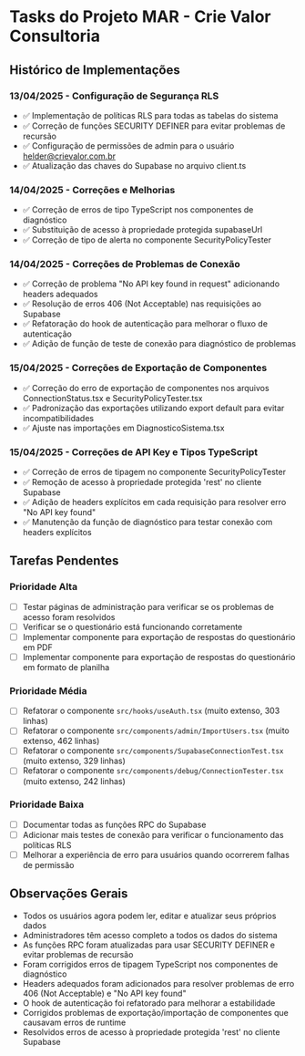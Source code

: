 
# Tasks do Projeto MAR - Crie Valor Consultoria

## Histórico de Implementações

### 13/04/2025 - Configuração de Segurança RLS
- ✅ Implementação de políticas RLS para todas as tabelas do sistema
- ✅ Correção de funções SECURITY DEFINER para evitar problemas de recursão
- ✅ Configuração de permissões de admin para o usuário helder@crievalor.com.br
- ✅ Atualização das chaves do Supabase no arquivo client.ts

### 14/04/2025 - Correções e Melhorias
- ✅ Correção de erros de tipo TypeScript nos componentes de diagnóstico
- ✅ Substituição de acesso à propriedade protegida supabaseUrl
- ✅ Correção de tipo de alerta no componente SecurityPolicyTester

### 14/04/2025 - Correções de Problemas de Conexão
- ✅ Correção de problema "No API key found in request" adicionando headers adequados
- ✅ Resolução de erros 406 (Not Acceptable) nas requisições ao Supabase
- ✅ Refatoração do hook de autenticação para melhorar o fluxo de autenticação
- ✅ Adição de função de teste de conexão para diagnóstico de problemas

### 15/04/2025 - Correções de Exportação de Componentes
- ✅ Correção do erro de exportação de componentes nos arquivos ConnectionStatus.tsx e SecurityPolicyTester.tsx
- ✅ Padronização das exportações utilizando export default para evitar incompatibilidades
- ✅ Ajuste nas importações em DiagnosticoSistema.tsx

### 15/04/2025 - Correções de API Key e Tipos TypeScript
- ✅ Correção de erros de tipagem no componente SecurityPolicyTester
- ✅ Remoção de acesso à propriedade protegida 'rest' no cliente Supabase
- ✅ Adição de headers explícitos em cada requisição para resolver erro "No API key found"
- ✅ Manutenção da função de diagnóstico para testar conexão com headers explícitos

## Tarefas Pendentes

### Prioridade Alta
- [ ] Testar páginas de administração para verificar se os problemas de acesso foram resolvidos
- [ ] Verificar se o questionário está funcionando corretamente
- [ ] Implementar componente para exportação de respostas do questionário em PDF
- [ ] Implementar componente para exportação de respostas do questionário em formato de planilha

### Prioridade Média
- [ ] Refatorar o componente `src/hooks/useAuth.tsx` (muito extenso, 303 linhas)
- [ ] Refatorar o componente `src/components/admin/ImportUsers.tsx` (muito extenso, 462 linhas)
- [ ] Refatorar o componente `src/components/SupabaseConnectionTest.tsx` (muito extenso, 329 linhas)
- [ ] Refatorar o componente `src/components/debug/ConnectionTester.tsx` (muito extenso, 242 linhas)

### Prioridade Baixa
- [ ] Documentar todas as funções RPC do Supabase
- [ ] Adicionar mais testes de conexão para verificar o funcionamento das políticas RLS
- [ ] Melhorar a experiência de erro para usuários quando ocorrerem falhas de permissão

## Observações Gerais
- Todos os usuários agora podem ler, editar e atualizar seus próprios dados
- Administradores têm acesso completo a todos os dados do sistema
- As funções RPC foram atualizadas para usar SECURITY DEFINER e evitar problemas de recursão
- Foram corrigidos erros de tipagem TypeScript nos componentes de diagnóstico
- Headers adequados foram adicionados para resolver problemas de erro 406 (Not Acceptable) e "No API key found"
- O hook de autenticação foi refatorado para melhorar a estabilidade
- Corrigidos problemas de exportação/importação de componentes que causavam erros de runtime
- Resolvidos erros de acesso à propriedade protegida 'rest' no cliente Supabase
